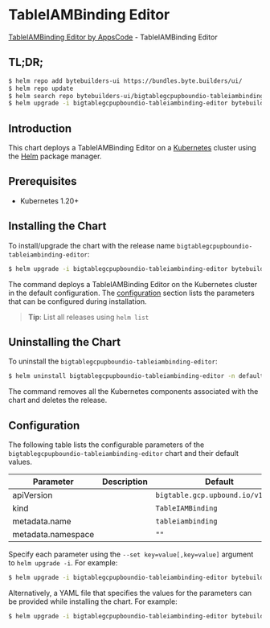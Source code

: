 # TableIAMBinding Editor

[TableIAMBinding Editor by AppsCode](https://byte.builders) - TableIAMBinding Editor

## TL;DR;

```bash
$ helm repo add bytebuilders-ui https://bundles.byte.builders/ui/
$ helm repo update
$ helm search repo bytebuilders-ui/bigtablegcpupboundio-tableiambinding-editor --version=v0.4.18
$ helm upgrade -i bigtablegcpupboundio-tableiambinding-editor bytebuilders-ui/bigtablegcpupboundio-tableiambinding-editor -n default --create-namespace --version=v0.4.18
```

## Introduction

This chart deploys a TableIAMBinding Editor on a [Kubernetes](http://kubernetes.io) cluster using the [Helm](https://helm.sh) package manager.

## Prerequisites

- Kubernetes 1.20+

## Installing the Chart

To install/upgrade the chart with the release name `bigtablegcpupboundio-tableiambinding-editor`:

```bash
$ helm upgrade -i bigtablegcpupboundio-tableiambinding-editor bytebuilders-ui/bigtablegcpupboundio-tableiambinding-editor -n default --create-namespace --version=v0.4.18
```

The command deploys a TableIAMBinding Editor on the Kubernetes cluster in the default configuration. The [configuration](#configuration) section lists the parameters that can be configured during installation.

> **Tip**: List all releases using `helm list`

## Uninstalling the Chart

To uninstall the `bigtablegcpupboundio-tableiambinding-editor`:

```bash
$ helm uninstall bigtablegcpupboundio-tableiambinding-editor -n default
```

The command removes all the Kubernetes components associated with the chart and deletes the release.

## Configuration

The following table lists the configurable parameters of the `bigtablegcpupboundio-tableiambinding-editor` chart and their default values.

|     Parameter      | Description |                   Default                    |
|--------------------|-------------|----------------------------------------------|
| apiVersion         |             | <code>bigtable.gcp.upbound.io/v1beta1</code> |
| kind               |             | <code>TableIAMBinding</code>                 |
| metadata.name      |             | <code>tableiambinding</code>                 |
| metadata.namespace |             | <code>""</code>                              |


Specify each parameter using the `--set key=value[,key=value]` argument to `helm upgrade -i`. For example:

```bash
$ helm upgrade -i bigtablegcpupboundio-tableiambinding-editor bytebuilders-ui/bigtablegcpupboundio-tableiambinding-editor -n default --create-namespace --version=v0.4.18 --set apiVersion=bigtable.gcp.upbound.io/v1beta1
```

Alternatively, a YAML file that specifies the values for the parameters can be provided while
installing the chart. For example:

```bash
$ helm upgrade -i bigtablegcpupboundio-tableiambinding-editor bytebuilders-ui/bigtablegcpupboundio-tableiambinding-editor -n default --create-namespace --version=v0.4.18 --values values.yaml
```
